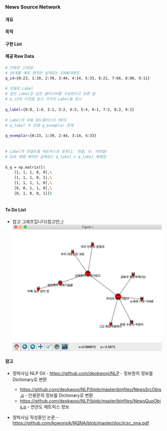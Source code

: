 ### News Source Network 

#### 개요

#### 목적

#### 구현 List

#### 제공 Raw Data

````sh
# 인용문 고유ID
# 10개를 예로 했지만 실제로는 3300개정도
q_id={0:23, 1:10, 2:39, 3:44, 4:14, 5:33, 6:21, 7:66, 8:88, 9:11}

# 인용문 Label
# 같은 Label은 같은 클러스터를 구성한다고 보면 됨
# q_id의 수만큼 있고 각각의 Label을 표시

q_label={0:0, 1:4, 2:1, 3:2, 4:3, 5:4, 6:1, 7:2, 8:2, 9:1}

# Label의 대표 ID(클러스터 헤더)
# q_label 수 만큼 q_exemplar 존재

q_exemplar={0:23, 1:39, 2:44, 3:14, 4:33}


# Label의 연결도를 메트릭스로 표현(1: 연결, 0: 비연결)
# 5x5 배열 예지만 실제로는 q_label x q_label 배열임

G_q = np.matrix([\
    [1, 1, 1, 0, 0],\
    [1, 1, 1, 0, 1],\
    [1, 1, 1, 1, 0],\
    [0, 0, 1, 1, 0],\
    [0, 1, 0, 0, 1]])
    
````

#### To Do List

   - 참고 그래프입니다(참고만;;)
![connection](https://raw.githubusercontent.com/kowonsik/NQNA/master/png/connection_path.png)

#### 참고
   - 정박사님 NLP Git
    - https://github.com/deokwooj/NLP
    - 정보원의 정보를 Dictionary로 변환
       - https://github.com/deokwooj/NLP/blob/master/binfiles/NewsSrcObjs.p
    - 인용문의 정보를 Dictionary로 변환
       - https://github.com/deokwooj/NLP/blob/master/binfiles/NewsQuoObjs.p
    - 연관도 메트릭스 정보
    
   - 정박사님 작성중인 논문
    - https://github.com/kowonsik/NQNA/blob/master/doc/icsc_nna.pdf
